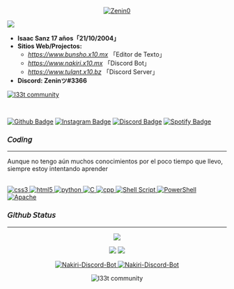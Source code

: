 
<p align="center">
    <a href="https://github.com/Zenin0" target="_blank">
        <img src="https://readme-typing-svg.herokuapp.com/?size=15&width=300&lines=int%20main()%20{cout%20<<%20%27Isaac%20Sanz%27}" alt="Zenin0"/><br>
    </a>
    
</p>

<p>
<img src="https://user-images.githubusercontent.com/73097560/115834477-dbab4500-a447-11eb-908a-139a6edaec5c.gif">
</p>



- **Isaac Sanz 17 años「21/10/2004」**
- **Sitios Web/Projectos:**
    - *https://www.bunsho.x10.mx* 「Editor de Texto」
    - *https://www.nakiri.x10.mx* 「Discord Bot」<br>
    - *https://www.tulant.x10.bz* 「Discord Server」<br>
- **Discord: Zeninツ#3366**

<p align="left"><a href="https://discord.com/users/568157479020527636" target="_blank"><img src="https://discord.c99.nl/widget/theme-4/568157479020527636.png"alt="l33t community"/></a></p><br>

[![Github Badge](https://img.shields.io/badge/-Github-000?style=quare&labelColor=000&logo=Github&logoColor=white&link=link)](https://github.com/Zenin0) 
[![Instagram Badge](https://img.shields.io/badge/-Instagram-C13584?style=flat-quare&labelColor=C13584&logo=instagram&logoColor=white&link=link)](https://instagram.com/Isaac__sg)
[![Discord Badge](https://img.shields.io/badge/-Discord-5865F2?style=flat-quare&labelColor=5865F2&logo=discord&logoColor=white&link=link)](https://discord.gg/GVHxGg3jpX)
[![Spotify Badge](https://img.shields.io/badge/-Spotify-1ED760?style=flat-quare&labelColor=1ED760&logo=spotify&logoColor=white&link=link)](https://open.spotify.com/user/cfeabgzyulqdxjtszqm9qrz8p)


### 𝘊𝘰𝘥𝘪𝘯𝘨

<hr>
Aunque no tengo aún muchos conocimientos por el poco tiempo que llevo, siempre estoy intentando aprender
<br><br>


<p align="left">
    <a href="https://www.w3schools.com/css/" target="_blank" rel="noreferrer"> <img src="https://img.shields.io/badge/css3-%231572B6.svg?style=for-the-badge&logo=css3&logoColor=white" alt="css3"/> </a>
    <a href="https://www.w3.org/html/" target="_blank" rel="noreferrer"> <img src="https://img.shields.io/badge/html5-%23E34F26.svg?style=for-the-badge&logo=html5&logoColor=white" alt="html5"/> </a>
    <a href="https://www.w3schools.com/python/" target="_blank" rel="noreferrer"> <img src="https://img.shields.io/badge/python-3670A0?style=for-the-badge&logo=python&logoColor=ffdd54" alt="python"/> </a>
    <a href="https://www.w3schools.com/c/" target="_blank" rel="noreferrer"> <img src="https://img.shields.io/badge/c-%2300599C.svg?style=for-the-badge&logo=c&logoColor=white" alt="C"/> </a>
    <a href="https://www.w3schools.com/cpp/" target="_blank" rel="noreferrer"> <img src="https://img.shields.io/badge/c++-%2300599C.svg?style=for-the-badge&logo=c%2B%2B&logoColor=white" alt="cpp" /> </a>
    <a href="https://www.shellscript.sh" target="_blank" rel="noreferrer"> <img src="https://img.shields.io/badge/shell_script-%23121011.svg?style=for-the-badge&logo=gnu-bash&logoColor=white" alt="Shell Script" /> </a>
    <a href="https://docs.microsoft.com/es-es/powershell/" target="_blank" rel="noreferrer"> <img src="https://img.shields.io/badge/PowerShell-%235391FE.svg?style=for-the-badge&logo=powershell&logoColor=white" alt="PowerShell" /> </a>
    <a href="[https://docs.microsoft.com/es-es/powershell/](https://httpd.apache.org)" target="_blank" rel="noreferrer"> <img src="https://img.shields.io/badge/apache-%23D42029.svg?style=for-the-badge&logo=apache&logoColor=white" alt="Apache" /> </a>
</p>

### 𝘎𝘪𝘵𝘩𝘶𝘣 𝘚𝘵𝘢𝘵𝘶𝘴

<hr>
<p align = 'center'>
    <img src='https://github-readme-streak-stats.herokuapp.com/?user=Zenin0&theme=gotham&hide_border=true'>
</p>
<p align = 'center'>
    <img src='https://github-readme-stats.vercel.app/api?username=Zenin0&count_private=true&include_all_commits=true&show_icons=true&theme=gotham&hide_border=true&line_height=27'/>
    <img src='https://github-readme-stats.vercel.app/api/top-langs/?username=Zenin0&show_icons=true&hide=shell&theme=gotham&line_height=27&hide_border=true'/>
</p>
<p align = 'center'>
    <a href="https://github.com/Zenin0/Nakiri-Discord-Bot" target="_blank" rel="noreferrer"> <img src="https://github-readme-stats.vercel.app/api/pin/?username=Zenin0&repo=Nakiri-Discord-Bot&theme=gotham" alt="Nakiri-Discord-Bot"/> </a>
    <a href="https://github.com/Zenin0/Bunsho-code" target="_blank" rel="noreferrer"> <img src="https://github-readme-stats.vercel.app/api/pin/?username=Zenin0&repo=Bunsho-code&theme=gotham" alt="Nakiri-Discord-Bot"/> </a>
</p>
<p align="center"><img src="https://capsule-render.vercel.app/api?type=waving&color=gradient&height=60&section=footer" alt="l33t community"/></p>
 
